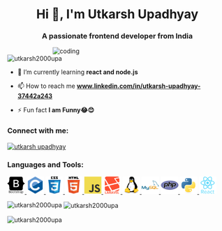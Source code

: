 
<h1 align="center">Hi 👋, I'm Utkarsh Upadhyay</h1>
<h3 align="center">A passionate frontend developer from India</h3>

<img align="right" alt="coding" width="400" src="https://images.creativemarket.com/0.1.0/ps/1068169/6250/6250/m1/fpnw/wm0/programming-.jpg?1457490303&s=525e71dae5c577b611a1b5499c6eaa5e">

<p align="left"> <img src="https://komarev.com/ghpvc/?username=utkarsh2000upa&label=Profile%20views&color=0e75b6&style=flat" alt="utkarsh2000upa" /> </p>

- 🌱 I’m currently learning **react and node.js**

- 📫 How to reach me **www.linkedin.com/in/utkarsh-upadhyay-37442a243**

- ⚡ Fun fact **I am Funny😂😊**

<h3 align="left">Connect with me:</h3>
<p align="left">
<a href="https://linkedin.com/in/utkarsh upadhyay" target="blank"><img align="center" src="https://raw.githubusercontent.com/rahuldkjain/github-profile-readme-generator/master/src/images/icons/Social/linked-in-alt.svg" alt="utkarsh upadhyay" height="30" width="40" /></a>
</p>

<h3 align="left">Languages and Tools:</h3>
<p align="left"> <a href="https://getbootstrap.com" target="_blank" rel="noreferrer"> <img src="https://raw.githubusercontent.com/devicons/devicon/master/icons/bootstrap/bootstrap-plain-wordmark.svg" alt="bootstrap" width="40" height="40"/> </a> <a href="https://www.cprogramming.com/" target="_blank" rel="noreferrer"> <img src="https://raw.githubusercontent.com/devicons/devicon/master/icons/c/c-original.svg" alt="c" width="40" height="40"/> </a> <a href="https://www.w3schools.com/css/" target="_blank" rel="noreferrer"> <img src="https://raw.githubusercontent.com/devicons/devicon/master/icons/css3/css3-original-wordmark.svg" alt="css3" width="40" height="40"/> </a> <a href="https://www.w3.org/html/" target="_blank" rel="noreferrer"> <img src="https://raw.githubusercontent.com/devicons/devicon/master/icons/html5/html5-original-wordmark.svg" alt="html5" width="40" height="40"/> </a> <a href="https://developer.mozilla.org/en-US/docs/Web/JavaScript" target="_blank" rel="noreferrer"> <img src="https://raw.githubusercontent.com/devicons/devicon/master/icons/javascript/javascript-original.svg" alt="javascript" width="40" height="40"/> </a> <a href="https://laravel.com/" target="_blank" rel="noreferrer"> <img src="https://raw.githubusercontent.com/devicons/devicon/master/icons/laravel/laravel-plain-wordmark.svg" alt="laravel" width="40" height="40"/> </a> <a href="https://www.linux.org/" target="_blank" rel="noreferrer"> <img src="https://raw.githubusercontent.com/devicons/devicon/master/icons/linux/linux-original.svg" alt="linux" width="40" height="40"/> </a> <a href="https://www.mysql.com/" target="_blank" rel="noreferrer"> <img src="https://raw.githubusercontent.com/devicons/devicon/master/icons/mysql/mysql-original-wordmark.svg" alt="mysql" width="40" height="40"/> </a> <a href="https://www.php.net" target="_blank" rel="noreferrer"> <img src="https://raw.githubusercontent.com/devicons/devicon/master/icons/php/php-original.svg" alt="php" width="40" height="40"/> </a> <a href="https://www.python.org" target="_blank" rel="noreferrer"> <img src="https://raw.githubusercontent.com/devicons/devicon/master/icons/python/python-original.svg" alt="python" width="40" height="40"/> </a> <a href="https://reactjs.org/" target="_blank" rel="noreferrer"> <img src="https://raw.githubusercontent.com/devicons/devicon/master/icons/react/react-original-wordmark.svg" alt="react" width="40" height="40"/> </a> </p>

<p><img align="left" src="https://github-readme-stats.vercel.app/api/top-langs?username=utkarsh2000upa&show_icons=true&locale=en&layout=compact" alt="utkarsh2000upa" /></p>

<p>&nbsp;<img align="center" src="https://github-readme-stats.vercel.app/api?username=utkarsh2000upa&show_icons=true&locale=en" alt="utkarsh2000upa" /></p>

<p><img align="center" src="https://github-readme-streak-stats.herokuapp.com/?user=utkarsh2000upa&" alt="utkarsh2000upa" /></p>
